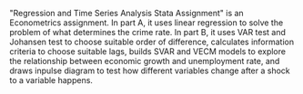"Regression and Time Series Analysis Stata Assignment" is an Econometrics assignment. In part A, it uses linear regression to solve the problem of what determines the crime rate. In part B, it uses VAR test and Johansen test to choose suitable order of difference, calculates information criteria to choose suitable lags, builds SVAR and VECM models to explore the relationship between economic growth and unemployment rate, and draws inpulse diagram to test how different variables change after a shock to a variable happens.
